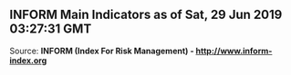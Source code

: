 ## INFORM Main Indicators as of Sat, 29 Jun 2019 03:27:31 GMT

Source: **INFORM (Index For Risk Management) - http://www.inform-index.org**